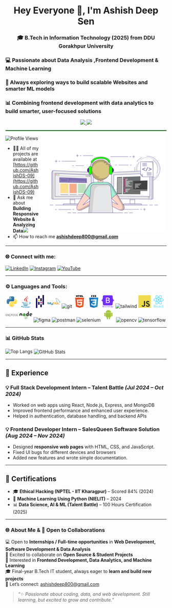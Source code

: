 
<h1 align="center">Hey Everyone 👋, I'm Ashish Deep Sen </h1>

<!-- This is a Banner 
<div align="center">
  <img src="https://github.com/AshishDS-09/AshishDS-09/blob/main/Banner.png" alt="DA_FD Banner">
</div>
-->
<h3 align="center"> 🎓 B.Tech in Information Technology (2025) from DDU Gorakhpur University</h3>

<h3 align="left"> 💻 Passionate about Data Analysis ,Frontend Development  & Machine Learning </h3>  
<h3 align="left"> 🚀 Always exploring ways to build scalable Websites and  smarter ML models</h3>  
<h3 align="left">📊 Combining frontend development with data analytics to build smarter, user-focused solutions</h3>  


<p align="center">
  <a href="https://github.com/AshishDS-09">
    <img src="https://img.shields.io/github/followers/AshishDS-09?label=Follow&style=social" />
  </a>
<!--   <a href="https://www.youtube.com/@devopsshack">
    <img src="https://img.shields.io/youtube/channel/subscribers/UC1XLb_DoX2eNWGKjkh2epwA?style=social" />
  </a> -->
  <a href="https://linkedin.com/in/ashish-deep-sen09">
    <img src="https://img.shields.io/badge/LinkedIn-Ashish%20Deep%20Sen-blue?logo=linkedin&style=flat-square" />
  </a>
</p>

<!--<img src="https://media.giphy.com/media/VgCDAzcKvsR6OM0uWg/giphy.gif" width="50"> emoji
<img align="right" alt="Coding" width="400" src="https://raw.githubusercontent.com/devSouvik/devSouvik/master/gif3.gif">

-->
<hr style="border: 1px solid #4CAF50;">
<img align="right" alt="Coding" width="400" src="https://raw.githubusercontent.com/devSouvik/devSouvik/master/gif3.gif">


<p align="left">
  <img src="https://komarev.com/ghpvc/?username=AshishDS-09&label=Profile%20views&color=0e75b6&style=flat" alt="Profile Views" />
</p>

- 👨‍💻 All of my projects are available at [https://github.com/AshishDS-09](https://github.com/AshishDS-09)  
- 💬 Ask me about **Building Responsive Website & Analyzing Data**<img src="https://media.giphy.com/media/WUlplcMpOCEmTGBtBW/giphy.gif" width="40">  
- 📫 How to reach me **ashishdeep800@gmail.com**
---

<h3 align="left">🌐 Connect with me:</h3>
<p align="left">
  <a href="https://linkedin.com/in/ashish-deep-sen09" target="blank"><img align="center" src="https://raw.githubusercontent.com/rahuldkjain/github-profile-readme-generator/master/src/images/icons/Social/linked-in-alt.svg" alt="LinkedIn" height="30" width="40" /></a>
  <a href="https://instagram.com/_.aashish_deep._" target="blank"><img align="center" src="https://raw.githubusercontent.com/rahuldkjain/github-profile-readme-generator/master/src/images/icons/Social/instagram.svg" alt="Instagram" height="30" width="40" /></a>
  <a href="https://www.youtube.com/channel/" target="blank"><img align="center" src="https://raw.githubusercontent.com/rahuldkjain/github-profile-readme-generator/master/src/images/icons/Social/youtube.svg" alt="YouTube" height="30" width="40" /></a>
</p>

---

<h3 align="left">⚙️ Languages and Tools:</h3>
<p align="left">
  <img src="https://raw.githubusercontent.com/devicons/devicon/master/icons/python/python-original.svg" alt="python" width="40" height="40"/>
  <img src="https://raw.githubusercontent.com/devicons/devicon/master/icons/java/java-original.svg" width="40" height="40"/>
  <img src="https://raw.githubusercontent.com/devicons/devicon/2ae2a900d2f041da66e950e4d48052658d850630/icons/pandas/pandas-original.svg" alt="pandas" width="40" height="40"/>
  <img src="https://raw.githubusercontent.com/devicons/devicon/master/icons/mysql/mysql-original-wordmark.svg" alt="mysql" width="40" height="40"/>
  <img src="https://www.vectorlogo.zone/logos/git-scm/git-scm-icon.svg" alt="git" width="40" height="40"/> 
  <img src="https://raw.githubusercontent.com/devicons/devicon/master/icons/html5/html5-original-wordmark.svg" alt="html5" width="40" height="40"/>
  <img src="https://raw.githubusercontent.com/devicons/devicon/master/icons/css3/css3-original-wordmark.svg" alt="css3" width="40" height="40"/>
  <img src="https://raw.githubusercontent.com/devicons/devicon/master/icons/bootstrap/bootstrap-plain-wordmark.svg" alt="bootstrap" width="40" height="40"/> 
  <img src="https://www.vectorlogo.zone/logos/tailwindcss/tailwindcss-icon.svg" alt="tailwind" width="40" height="40"/>
  <img src="https://raw.githubusercontent.com/devicons/devicon/master/icons/javascript/javascript-original.svg" alt="javascript" width="40" height="40"/>
  <img src="https://raw.githubusercontent.com/devicons/devicon/master/icons/react/react-original-wordmark.svg" alt="react" width="40" height="40"/>
  <img src="https://raw.githubusercontent.com/devicons/devicon/master/icons/express/express-original-wordmark.svg" alt="express" width="40" height="40"/>
  <img src="https://raw.githubusercontent.com/devicons/devicon/master/icons/nodejs/nodejs-original-wordmark.svg" alt="nodejs" width="40" height="40"/> 
  <img src="https://www.vectorlogo.zone/logos/figma/figma-icon.svg" alt="figma" width="40" height="40"/> 
  <img src="https://www.vectorlogo.zone/logos/getpostman/getpostman-icon.svg" alt="postman" width="40" height="40"/> 
  <img src="https://raw.githubusercontent.com/detain/svg-logos/780f25886640cef088af994181646db2f6b1a3f8/svg/selenium-logo.svg" alt="selenium" width="40" height="40"/> 
  <img src="https://raw.githubusercontent.com/devicons/devicon/master/icons/android/android-original-wordmark.svg" alt="android" width="40" height="40"/>
  <img src="https://www.vectorlogo.zone/logos/opencv/opencv-icon.svg" alt="opencv" width="40" height="40"/> 
  <img src="https://www.vectorlogo.zone/logos/tensorflow/tensorflow-icon.svg" alt="tensorflow" width="40" height="40"/> 
</p>


---

<h3>📊 GitHub Stats</h3>

<p><img align="left" src="https://github-readme-stats.vercel.app/api/top-langs/?username=AshishDS-09&layout=compact&theme=tokyonight&locale=en&hide_border=true" alt="Top Langs" /></p>

<p>&nbsp;<img align="center" src="https://github-readme-stats.vercel.app/api?username=AshishDS-09&show_icons=true&theme=tokyonight&locale=en&layout=compact&hide_border=true" alt="GitHub Stats" /></p>






---

## 💼 Experience  

### 💡 Full Stack Development Intern – Talent Battle *(Jul 2024 – Oct 2024)*  
- Worked on web apps using React, Node.js, Express, and MongoDB
- Improved frontend performance and enhanced user experience.  
- Helped in authentication, database handling, and backend APIs  

### 💡 Frontend Developer Intern – SalesQueen Software Solution *(Aug 2024 – Nov 2024)*  
- Designed **responsive web pages** with HTML, CSS, and JavaScript.  
- Fixed UI bugs for different devices and browsers  
- Added new features and wrote simple documentation.  

---

## 📜 Certifications  
- 🎓 **Ethical Hacking (NPTEL - IIT Kharagpur)** – Scored 84% (2024)  
- 🤖 **Machine Learning Using Python (NIELIT)** – 2024  
- 📊 **Data Science, AI & ML (Talent Battle)** – 100 Hours Certification (2025)
---

### 🌐 About Me & 🤝 Open to Collaborations  

💻 Open to **Internships / Full-time opportunities** in **Web Development, Software Development & Data Analysis**  
🤝 Excited to collaborate on **Open Source & Student Projects**  
💼 Interested in **Frontend Development, Data Analytics, and Machine Learning**  
🎓 Final-year B.Tech IT student, always eager to **learn and build new projects**  
📧 Let’s connect: [ashishdeep800@gmail.com](mailto:ashishdeep800@gmail.com)

> *“✨ Passionate about coding, data, and web development. Still learning, but excited to grow and contribute.”*
